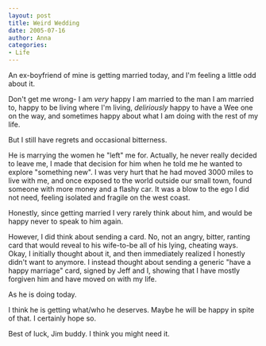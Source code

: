 ```yaml
---
layout: post
title: Weird Wedding
date: 2005-07-16
author: Anna
categories:
- Life
---
```


An ex-boyfriend of mine is getting married today, and I'm feeling a little odd about it.
<!--more-->
Don't get me wrong- I am <i>very</i> happy I am married to the man I am married to, happy to be living where I'm living, <i>deliriously</i> happy to have a Wee one on the way, and sometimes happy about what I am doing with the rest of my life.

But I still have regrets and occasional bitterness.

He is marrying the women he "left" me for. Actually, he never really decided to leave me, I made that decision for him when he told me he wanted to explore "something new". I was very hurt that he had moved 3000 miles to live with me, and once exposed to the world outside our small town, found someone with more money and a flashy car. It was a blow to the ego I did not need, feeling isolated and fragile on the west coast.

Honestly, since getting married I very rarely think about him, and would be happy never to speak to him again.

However, I did think about sending a card. No, not an angry, bitter, ranting card that would reveal to his wife-to-be all of his lying, cheating ways. Okay, I initially thought about it, and then immediately realized I honestly didn't want to anymore. I instead thought about sending a generic "have a happy marriage" card, signed by Jeff and I, showing that I have mostly forgiven him and have moved on with my life.

As he is doing today.

I think he is getting what/who he deserves. Maybe he will be happy in spite of that. I certainly hope so.

Best of luck, Jim buddy. I think you might need it.